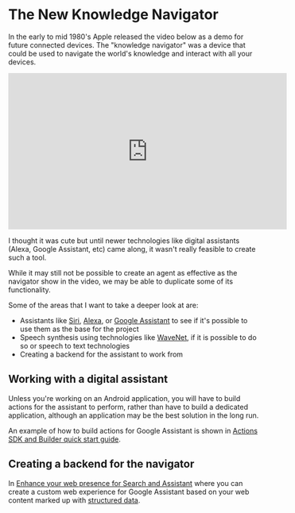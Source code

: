 # The New Knowledge Navigator

In the early to mid 1980's Apple released the video below as a demo for future connected devices. The "knowledge navigator" was a device that could be used to navigate the world's knowledge and interact with all your devices.

<div class="video">
  <iframe width="560" height="315" src="https://www.youtube.com/embed/umJsITGzXd0" title="YouTube video player" frameborder="0" allow="accelerometer; autoplay; clipboard-write; encrypted-media; gyroscope; picture-in-picture" allowfullscreen></iframe>
</div>

I thought it was cute but until newer technologies like digital assistants (Alexa, Google Assistant, etc) came along, it wasn't really feasible to create such a tool.

While it may still not be possible to create an agent as effective as the navigator show in the video, we may be able to duplicate some of its functionality.

Some of the areas that I want to take a deeper look at are:

* Assistants like [Siri](https://www.apple.com/siri/), [Alexa](https://developer.amazon.com/en-US/alexa/alexa-skills-kit), or [Google Assistant](https://developers.google.com/assistant) to see if it's possible to use them as the base for the project
* Speech synthesis using technologies like [WaveNet](https://arxiv.org/pdf/1609.03499.pdf), if it is possible to do so or speech to text technologies
* Creating a backend for the assistant to work from

## Working with a digital assistant

Unless you're working on an Android application, you will have to build actions for the assistant to perform, rather than have to build a dedicated application, although an application may be the best solution in the long run.

An example of how to build actions for Google Assistant is shown in [Actions SDK and Builder quick start guide](https://developers.google.com/assistant/conversational/quickstart).

## Creating a backend for the navigator

In [Enhance your web presence for Search and Assistant](https://developers.google.com/assistant/content/) where you can create a custom web experience for Google Assistant based on your web content marked up with [structured data](https://developers.google.com/structured-data/).
